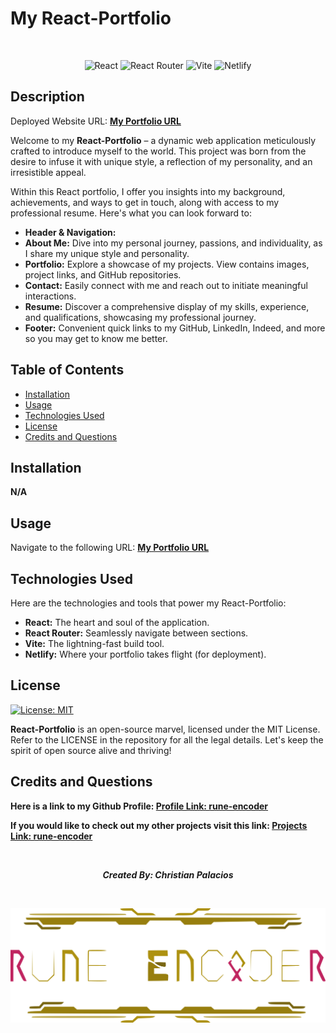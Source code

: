 # My React-Portfolio 
<br> <p align="center">
![React](https://img.shields.io/badge/React-61DAFB.svg?style=for-the-badge&logo=React&logoColor=black)
![React Router](https://img.shields.io/badge/React%20Router-CA4245.svg?style=for-the-badge&logo=React-Router&logoColor=white)
![Vite](https://img.shields.io/badge/Vite-646CFF.svg?style=for-the-badge&logo=Vite&logoColor=white)
![Netlify](https://img.shields.io/badge/Netlify-00C7B7.svg?style=for-the-badge&logo=Netlify&logoColor=white)
</p>

## Description

Deployed Website URL: **[My Portfolio URL](https://christian-palacios-portfolio.netlify.app/)**

Welcome to my **React-Portfolio** – a dynamic web application meticulously crafted to introduce myself to the world. This project was born from the desire to infuse it with unique style, a reflection of my personality, and an irresistible appeal.

Within this React portfolio, I offer you insights into my background, achievements, and ways to get in touch, along with access to my professional resume. Here's what you can look forward to:

- **Header & Navigation:**
- **About Me:** Dive into my personal journey, passions, and individuality, as I share my unique style and personality.
- **Portfolio:** Explore a showcase of my projects. View contains images, project links, and GitHub repositories.
- **Contact:** Easily connect with me and reach out to initiate meaningful interactions.
- **Resume:** Discover a comprehensive display of my skills, experience, and qualifications, showcasing my professional journey.
- **Footer:** Convenient quick links to my GitHub, LinkedIn, Indeed, and more so you may get to know me better.


## Table of Contents

- [Installation](#installation)
- [Usage](#usage)
- [Technologies Used](#technologies-used)
- [License](#license)
- [Credits and Questions](#credits-and-questions)

## Installation

**N/A**

## Usage

Navigate to the following URL: **[My Portfolio URL](https://christian-palacios-portfolio.netlify.app/)**

## Technologies Used

Here are the technologies and tools that power my React-Portfolio:

- **React:** The heart and soul of the application.
- **React Router:** Seamlessly navigate between sections.
- **Vite:** The lightning-fast build tool.
- **Netlify:** Where your portfolio takes flight (for deployment).

## License

[![License: MIT](https://img.shields.io/badge/License-MIT-yellow.svg)](https://opensource.org/licenses/MIT)

**React-Portfolio** is an open-source marvel, licensed under the MIT License. Refer to the LICENSE in the repository for all the legal details. Let's keep the spirit of open source alive and thriving!

## Credits and Questions

**Here is a link to my Github Profile: [Profile Link: rune-encoder](https://github.com/rune-encoder)**

**If you would like to check out my other projects visit this link: [Projects Link: rune-encoder](https://github.com/rune-encoder?tab=repositories)**

<br> <p align="center">
**_Created By: Christian Palacios_**

</p>

<br> <p align="center">
[![Rune-Encoder-Logo](./src/assets/ᚱuᚢeEᚢcᛟdeᚱ.svg)](https://github.com/rune-encoder?tab=repositories)

</p>